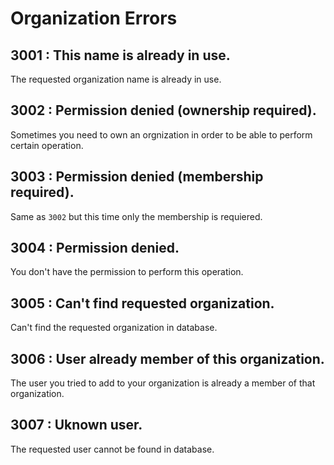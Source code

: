 # Organization Errors

## 3001 : This name is already in use.
The requested organization name is already in use.

## 3002 : Permission denied (ownership required). 
Sometimes you need to own an orgnization in order to be able to perform certain operation.

## 3003 : Permission denied (membership required).
Same as `3002` but this time only the membership is requiered.

## 3004 : Permission denied.
You don't have the permission to perform this operation.  

## 3005 : Can't find requested organization.
Can't find the requested organization in database.

## 3006 : User already member of this organization.
The user you tried to add to your organization is already a member of that organization.

## 3007 : Uknown user.
The requested user cannot be found in database.
